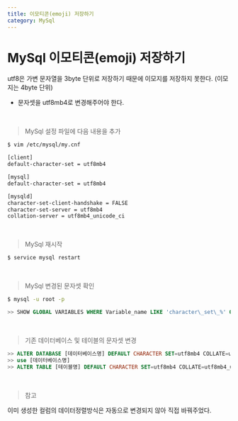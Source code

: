 ```yaml
---
title: 이모티콘(emoji) 저장하기
category: MySql
---
```


# MySql 이모티콘(emoji) 저장하기
 

utf8은 가변 문자열을 3byte 단위로 저장하기 때문에 이모지를 저장하지 못한다. (이모지는 4byte 단위)

- 문자셋을 utf8mb4로 변경해주어야 한다.

<br>

> MySql 설정 파일에 다음 내용을 추가

```bash
$ vim /etc/mysql/my.cnf
```

```bash
[client]
default-character-set = utf8mb4

[mysql]
default-character-set = utf8mb4

[mysqld]
character-set-client-handshake = FALSE
character-set-server = utf8mb4
collation-server = utf8mb4_unicode_ci
```

<br>

> MySql 재시작

```bash
$ service mysql restart
```

<br>

> MySql 변경된 문자셋 확인

```bash
$ mysql -u root -p
```

```sql
>> SHOW GLOBAL VARIABLES WHERE Variable_name LIKE 'character\_set\_%' OR Variable_name LIKE 'collation%';
```

<br>

> 기존 데이터베이스 및 테이블의 문자셋 변경

```sql
>> ALTER DATABASE [데이터베이스명] DEFAULT CHARACTER SET=utf8mb4 COLLATE=utf8mb4_unicode_ci;
>> use [데이터베이스명]
>> ALTER TABLE [테이블명] DEFAULT CHARACTER SET=utf8mb4 COLLATE=utf8mb4_unicode_ci;
```

<br>

> 참고

이미 생성한 컬럼의 데이터정렬방식은 자동으로 변경되지 않아 직접 바꿔주었다.